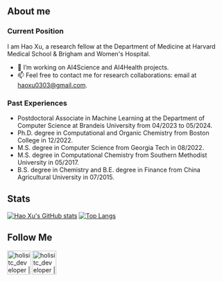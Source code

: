 
## About me

### Current Position
I am Hao Xu, a research fellow at the Department of Medicine at Harvard Medical School & Brigham and Women's Hospital.

- 🔭 I’m working on AI4Science and AI4Health projects.
- 📫 Feel free to contact me for research collaborations: email at <a href="mailto:haoxu0303@gmail.com">haoxu0303@gmail.com</a>.

### Past Experiences
- Postdoctoral Associate in Machine Learning at the Department of Computer Science at Brandeis University from 04/2023 to 05/2024. 
- Ph.D. degree in Computational and Organic Chemistry from Boston College in 12/2022. 
- M.S. degree in Computer Science from Georgia Tech in 08/2022. 
- M.S. degree in Computational Chemistry from Southern Methodist University in 05/2017.
- B.S. degree in Chemistry and B.E. degree in Finance from China Agricultural University in 07/2015. 

## Stats
[![Hao Xu's GitHub stats](https://streak-stats.demolab.com/?user=GainGod-Xu)](https://git.io/streak-stats)
[![Top Langs](https://github-readme-stats.vercel.app/api/top-langs/?username=GainGod-Xu&&layout=compact)](https://github.com/GainGod-Xu&/github-readme-stats)

## Follow Me

[<img align="left" alt="holisitc_developer | LinkedIn" width="55px" src="https://cdn.jsdelivr.net/npm/simple-icons@3.13.0/icons/linkedin.svg" />][linkedin]
[<img align="left" alt="holisitc_developer | LinkedIn" width="55px" src="https://cdn.jsdelivr.net/npm/simple-icons@3.13.0/icons/googlescholar.svg" />][googlescholar]

[linkedin]: https://www.linkedin.com/in/hao-xu-62bb11169/
[googlescholar]: https://scholar.google.com/citations?user=tcYaFAcAAAAJ&hl=en








